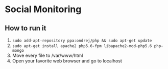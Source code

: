 # Social Monitoring
## How to run it
1. `sudo add-apt-repository ppa:ondrej/php && sudo apt-get update`
1. `sudo apt-get install apache2 php5.6-fpm libapache2-mod-php5.6 php-mongo`
1. Move every file to /var/www/html
1. Open your favorite web browser and go to localhost
